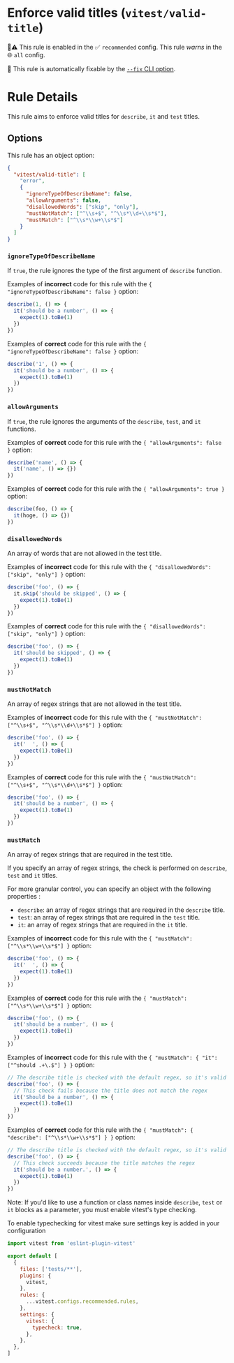 # Enforce valid titles (`vitest/valid-title`)

💼⚠️ This rule is enabled in the ✅ `recommended` config. This rule _warns_ in the 🌐 `all` config.

🔧 This rule is automatically fixable by the [`--fix` CLI option](https://eslint.org/docs/latest/user-guide/command-line-interface#--fix).

<!-- end auto-generated rule header -->

# Rule Details

This rule aims to enforce valid titles for `describe`, `it` and `test` titles.

## Options

This rule has an object option:

```json
{
  "vitest/valid-title": [
    "error",
    {
      "ignoreTypeOfDescribeName": false,
      "allowArguments": false,
      "disallowedWords": ["skip", "only"],
      "mustNotMatch": ["^\\s+$", "^\\s*\\d+\\s*$"],
      "mustMatch": ["^\\s*\\w+\\s*$"]
    }
  ]
}
```

### `ignoreTypeOfDescribeName`

If `true`, the rule ignores the type of the first argument of `describe` function.

Examples of **incorrect** code for this rule with the `{ "ignoreTypeOfDescribeName": false }` option:

```js
describe(1, () => {
  it('should be a number', () => {
    expect(1).toBe(1)
  })
})
```

Examples of **correct** code for this rule with the `{ "ignoreTypeOfDescribeName": false }` option:

```js
describe('1', () => {
  it('should be a number', () => {
    expect(1).toBe(1)
  })
})
```

### `allowArguments`

If `true`, the rule ignores the arguments of the `describe`, `test`, and `it` functions.

Examples of **correct** code for this rule with the `{ "allowArguments": false }` option:

```js
describe('name', () => {
  it('name', () => {})
})
```

Examples of **correct** code for this rule with the `{ "allowArguments": true }` option:

```js
describe(foo, () => {
  it(hoge, () => {})
})
```

### `disallowedWords`

An array of words that are not allowed in the test title.

Examples of **incorrect** code for this rule with the `{ "disallowedWords": ["skip", "only"] }` option:

```js
describe('foo', () => {
  it.skip('should be skipped', () => {
    expect(1).toBe(1)
  })
})
```

Examples of **correct** code for this rule with the `{ "disallowedWords": ["skip", "only"] }` option:

```js
describe('foo', () => {
  it('should be skipped', () => {
    expect(1).toBe(1)
  })
})
```

### `mustNotMatch`

An array of regex strings that are not allowed in the test title.

Examples of **incorrect** code for this rule with the `{ "mustNotMatch": ["^\\s+$", "^\\s*\\d+\\s*$"] }` option:

```js
describe('foo', () => {
  it('  ', () => {
    expect(1).toBe(1)
  })
})
```

Examples of **correct** code for this rule with the `{ "mustNotMatch": ["^\\s+$", "^\\s*\\d+\\s*$"] }` option:

```js
describe('foo', () => {
  it('should be a number', () => {
    expect(1).toBe(1)
  })
})
```

### `mustMatch`

An array of regex strings that are required in the test title.

If you specify an array of regex strings, the check is performed on `describe`, `test` and `it` titles.

For more granular control, you can specify an object with the following properties :

- `describe`: an array of regex strings that are required in the `describe` title.
- `test`: an array of regex strings that are required in the `test` title.
- `it`: an array of regex strings that are required in the `it` title.

Examples of **incorrect** code for this rule with the `{ "mustMatch": ["^\\s*\\w+\\s*$"] }` option:

```js
describe('foo', () => {
  it('  ', () => {
    expect(1).toBe(1)
  })
})
```

Examples of **correct** code for this rule with the `{ "mustMatch": ["^\\s*\\w+\\s*$"] }` option:

```js
describe('foo', () => {
  it('should be a number', () => {
    expect(1).toBe(1)
  })
})
```

Examples of **incorrect** code for this rule with the `{ "mustMatch": { "it": ["^should .+\.$"] } }` option:

```js
// The describe title is checked with the default regex, so it's valid
describe('foo', () => {
  // This check fails because the title does not match the regex
  it('Should be a number', () => {
    expect(1).toBe(1)
  })
})
```

Examples of **correct** code for this rule with the `{ "mustMatch": { "describe": ["^\\s*\\w+\\s*$"] } }` option:

```js
// The describe title is checked with the default regex, so it's valid
describe('foo', () => {
  // This check succeeds because the title matches the regex
  it('should be a number.', () => {
    expect(1).toBe(1)
  })
})
```

Note: If you'd like to use a function or class names inside `describe`, `test` or `it` blocks as a parameter, you must enable vitest's type checking.

To enable typechecking for vitest make sure settings key is added in your configuration

```js
import vitest from 'eslint-plugin-vitest'

export default [
  {
    files: ['tests/**'],
    plugins: {
      vitest,
    },
    rules: {
      ...vitest.configs.recommended.rules,
    },
    settings: {
      vitest: {
        typecheck: true,
      },
    },
  },
]
```
